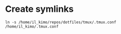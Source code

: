 # Create symlinks
```/bash
ln -s /home/il_kimo/repos/dotfiles/tmux/.tmux.conf /home/il_kimo/.tmux.conf
```
